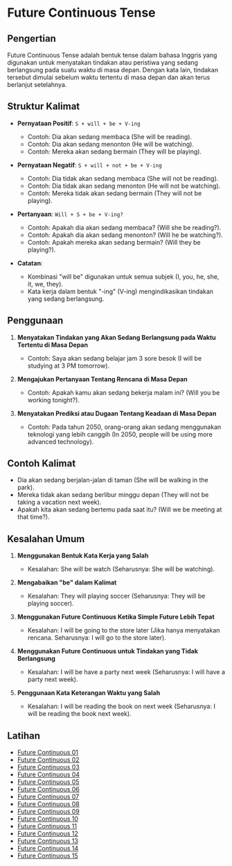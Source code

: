 # Future Continuous Tense

## Pengertian

Future Continuous Tense adalah bentuk tense dalam bahasa Inggris yang digunakan untuk menyatakan tindakan atau peristiwa yang sedang berlangsung pada suatu waktu di masa depan. Dengan kata lain, tindakan tersebut dimulai sebelum waktu tertentu di masa depan dan akan terus berlanjut setelahnya.

## Struktur Kalimat

- **Pernyataan Positif**: `S + will + be + V-ing`
  - Contoh: Dia akan sedang membaca (She will be reading).
  - Contoh: Dia akan sedang menonton (He will be watching).
  - Contoh: Mereka akan sedang bermain (They will be playing).

- **Pernyataan Negatif**: `S + will + not + be + V-ing`
  - Contoh: Dia tidak akan sedang membaca (She will not be reading).
  - Contoh: Dia tidak akan sedang menonton (He will not be watching).
  - Contoh: Mereka tidak akan sedang bermain (They will not be playing).

- **Pertanyaan**: `Will + S + be + V-ing?`
  - Contoh: Apakah dia akan sedang membaca? (Will she be reading?).
  - Contoh: Apakah dia akan sedang menonton? (Will he be watching?).
  - Contoh: Apakah mereka akan sedang bermain? (Will they be playing?).

- **Catatan**:
  - Kombinasi "will be" digunakan untuk semua subjek (I, you, he, she, it, we, they).
  - Kata kerja dalam bentuk "-ing" (V-ing) mengindikasikan tindakan yang sedang berlangsung.

## Penggunaan

1. **Menyatakan Tindakan yang Akan Sedang Berlangsung pada Waktu Tertentu di Masa Depan**
   - Contoh: Saya akan sedang belajar jam 3 sore besok (I will be studying at 3 PM tomorrow).

2. **Mengajukan Pertanyaan Tentang Rencana di Masa Depan**
   - Contoh: Apakah kamu akan sedang bekerja malam ini? (Will you be working tonight?).

3. **Menyatakan Prediksi atau Dugaan Tentang Keadaan di Masa Depan**
   - Contoh: Pada tahun 2050, orang-orang akan sedang menggunakan teknologi yang lebih canggih (In 2050, people will be using more advanced technology).

## Contoh Kalimat

- Dia akan sedang berjalan-jalan di taman (She will be walking in the park).
- Mereka tidak akan sedang berlibur minggu depan (They will not be taking a vacation next week).
- Apakah kita akan sedang bertemu pada saat itu? (Will we be meeting at that time?).

## Kesalahan Umum

1. **Menggunakan Bentuk Kata Kerja yang Salah**
   - Kesalahan: She will be watch (Seharusnya: She will be watching).

2. **Mengabaikan "be" dalam Kalimat**
   - Kesalahan: They will playing soccer (Seharusnya: They will be playing soccer).

3. **Menggunakan Future Continuous Ketika Simple Future Lebih Tepat**
   - Kesalahan: I will be going to the store later (Jika hanya menyatakan rencana. Seharusnya: I will go to the store later).

4. **Menggunakan Future Continuous untuk Tindakan yang Tidak Berlangsung**
   - Kesalahan: I will be have a party next week (Seharusnya: I will have a party next week).

5. **Penggunaan Kata Keterangan Waktu yang Salah**
   - Kesalahan: I will be reading the book on next week (Seharusnya: I will be reading the book next week).


## Latihan
- [Future Continuous 01](https://chipulaja.github.io/quiz-app/#/question/10_future_continuous_01)
- [Future Continuous 02](https://chipulaja.github.io/quiz-app/#/question/10_future_continuous_02)
- [Future Continuous 03](https://chipulaja.github.io/quiz-app/#/question/10_future_continuous_03)
- [Future Continuous 04](https://chipulaja.github.io/quiz-app/#/question/10_future_continuous_04)
- [Future Continuous 05](https://chipulaja.github.io/quiz-app/#/question/10_future_continuous_05)
- [Future Continuous 06](https://chipulaja.github.io/quiz-app/#/question/10_future_continuous_06)
- [Future Continuous 07](https://chipulaja.github.io/quiz-app/#/question/10_future_continuous_07)
- [Future Continuous 08](https://chipulaja.github.io/quiz-app/#/question/10_future_continuous_08)
- [Future Continuous 09](https://chipulaja.github.io/quiz-app/#/question/10_future_continuous_09)
- [Future Continuous 10](https://chipulaja.github.io/quiz-app/#/question/10_future_continuous_10)
- [Future Continuous 11](https://chipulaja.github.io/quiz-app/#/question/10_future_continuous_11)
- [Future Continuous 12](https://chipulaja.github.io/quiz-app/#/question/10_future_continuous_12)
- [Future Continuous 13](https://chipulaja.github.io/quiz-app/#/question/10_future_continuous_13)
- [Future Continuous 14](https://chipulaja.github.io/quiz-app/#/question/10_future_continuous_14)
- [Future Continuous 15](https://chipulaja.github.io/quiz-app/#/question/10_future_continuous_15)

<!--
cara 1
Prompt yang digunakan :

buatkan saya file json dengan detail di bawah ini
- berisi 10 soal menerjemahkan bahasa indonesia ke bahasa Inggris
- fokus pada topik umum, seputar kuliner di indonesia, keindahan alam indonesia, olaraga, pendidikan, teknologi, cita-cita
- hanya melibatkan struktur kalimat Simple Present Tense
- soal terdiri dari kalimat positif, negatif dan tanya
- level soal adalah semua level
- notes di tulis dalam bahasa indonesia
- explanation di tulis dalam bahasa indonesia
- explanation berformat html dan tidak mengandung tag br
- di dalam explanation disebutkan nama tenses/grammar yang digunakan
- format explanation seperti dibawah
- jangan kosongkan element review-daftar-pejelasan-jawaban


<p class='review-pertanyaan'>"makanan ini berasal dari padang"</p><p class='review-pejelasan-grammar'>kalimat di atas adalah <span class='review-nama-grammar'><strong> simple present tense</strong></span>.</p><p class='review-detail-pejelasan-grammar'>Kalimat ini menggambarkan sebuah fakta karena makanan tersebut berasal dari padang.</p><p><strong>Formula Umum:</strong></p><pre class="review-formula">Subject + Verb (Simple Present Tense) + Prepositional Phrase</pre><p>Maka bahasa inggrisnya adalah : </p><pre class="review-jawaban">This food originates from Padang</pre><p><strong>Berikut detail penyusun kalimatnya:</strong></p><ul class="review-daftar-pejelasan-jawaban"><li><strong>This food</strong> adalah <strong>Subject</strong> atau subjek dari kalimat.</li><li><strong>originates</strong> adalah kata kerja dalam bentuk <strong>Simple Present Tense</strong>.</li><li><strong>from Padang</strong> adalah <strong>Prepositional Phrase</strong> yang berfungsi sebagai pelengkap (complement) dalam kalimat.</li><li><strong>Prepositional Phrase</strong> adalah kelompok kata yang dimulai dengan preposisi dan diikuti oleh objek preposisi, biasanya berfungsi untuk memberikan informasi tambahan mengenai tempat, waktu, atau cara dalam sebuah kalimat.</li></ul>

- format json seperti dibawah
    {
        "notes":"",
        "questions" : [
             {
                 "question": "",
                 "answer": "",
                 "explanation": ""
             }
        ]
    }
-->

<!--
cara 2
Prompt 1 yang digunakan :
buatkan 200 daftar kalimat dengan detail dibawah
- jangan mengulang kalimat yang sudah di buat
- fokus pada topik umum, seputar kuliner di indonesia, keindahan alam indonesia, olaraga, pendidikan, teknologi, cita-cita
- hanya melibatkan struktur kalimat Present Continuous
- kalimat terdiri dari kalimat positif, negatif dan tanya
- level kesulitan kalimat adalah semua level
- daftar jangan di kelompokkan


promt 2 yang digunakan :

saya punya daftar kalimat berikut

- Saya ingin belajar bahasa Jepang.
- Apakah dia seorang dokter?
- Saya suka nasi goreng.
- Ini bukan ponsel saya.
- Anak-anak bermain di taman.
- Apakah Jakarta ibu kota Indonesia?
- Bali adalah pulau indah.
- Dia tidak suka berenang.
- Dia mengajar di sebuah universitas.
- Mereka suka bermain sepak bola.
- Nasi Padang sangat lezat.

buatkan saya soal file json berdasarkan kalimat di atas dan dengan detail di bawah ini

- notes di tulis dalam bahasa indonesia
- explanation di tulis dalam bahasa indonesia
- explanation berformat html dan tidak mengandung tag br
- di dalam explanation disebutkan nama tenses/grammar yang digunakan
- format explanation seperti dibawah
- jangan kosongkan element review-daftar-pejelasan-jawaban

<p class='review-pertanyaan'>"makanan ini berasal dari padang"</p><p class='review-pejelasan-grammar'>kalimat di atas adalah <span class='review-nama-grammar'><strong> simple present tense</strong></span>.</p><p class='review-detail-pejelasan-grammar'>Kalimat ini menggambarkan sebuah fakta karena makanan tersebut berasal dari padang.</p><p><strong>Formula Umum:</strong></p><pre class="review-formula">Subject + Verb (Simple Present Tense) + Prepositional Phrase</pre><p>Maka bahasa inggrisnya adalah : </p><pre class="review-jawaban">This food originates from Padang</pre><p><strong>Berikut detail penyusun kalimatnya:</strong></p><ul class="review-daftar-pejelasan-jawaban"><li><strong>This food</strong> adalah <strong>Subject</strong> atau subjek dari kalimat.</li><li><strong>originates</strong> adalah kata kerja dalam bentuk <strong>Simple Present Tense</strong>.</li><li><strong>from Padang</strong> adalah <strong>Prepositional Phrase</strong> yang berfungsi sebagai pelengkap (complement) dalam kalimat.</li><li><strong>Prepositional Phrase</strong> adalah kelompok kata yang dimulai dengan preposisi dan diikuti oleh objek preposisi, biasanya berfungsi untuk memberikan informasi tambahan mengenai tempat, waktu, atau cara dalam sebuah kalimat.</li></ul>

- format json seperti dibawah
    {
        "notes":"",
        "questions" : [
             {
                 "question": "",
                 "answer": "",
                 "explanation": ""
             }
        ]
    }
-->
